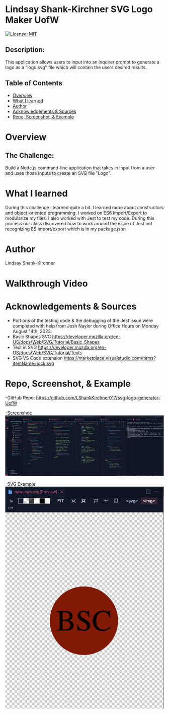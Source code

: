 # Lindsay Shank-Kirchner SVG Logo Maker UofW
[![License: MIT](https://img.shields.io/badge/License-MIT-yellow.svg)](https://opensource.org/licenses/MIT)

## Description:
This application allows users to input into an inquirer prompt to generate a logo as a "logo.svg" file which will contain the users desired results. 

## Table of Contents
- [Overview](#Overview)
- [What I learned](#What-I-Learned)
- [Author](#Author)
- [Acknowledgements & Sources](#Acknowledgements&Sources)
- [Repo, Screenshot, & Example](#RepoScreenshot&Example)

# Overview

## The Challenge:
Build a Node.js command-line application that takes in input from a user and uses those inputs to create an SVG file "Logo".

# What I learned
During this challenge I learned quite a bit. I learned more about constructors and object-oriented programming. I worked on ES6 Import/Export to modularize my files. I also worked with Jest to test my code. During this process our class discovered how to work around the issue of Jest not recognizing ES import/export which is in my package.json

# Author
Lindsay Shank-Kirchner 

# Walkthrough Video

# Acknowledgements & Sources
- Portions of the testing code & the debugging of the Jest issue were completed with help from Josh Naylor during Office Hours on Monday August 14th, 2023. 
- Basic Shapes SVG https://developer.mozilla.org/en-US/docs/Web/SVG/Tutorial/Basic_Shapes
- Text in SVG https://developer.mozilla.org/en-US/docs/Web/SVG/Tutorial/Texts
- SVG VS Code extension https://marketplace.visualstudio.com/items?itemName=jock.svg

# Repo, Screenshot, & Example 
-GitHub Repo: https://github.com/LShankKirchner017/svg-logo-generator-UofW

-Screenshot: ![Alt text](<images/svg screenshot.png>)

-SVG Example: ![Alt text](<images/SVG example.png>)